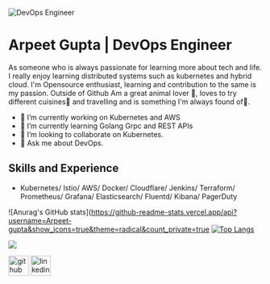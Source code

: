 ![DevOps Engineer]()

# Arpeet Gupta | DevOps Engineer
As someone who is always passionate for learning more about tech and life. I really enjoy learning distributed systems such as kubernetes and hybrid cloud. I'm Opensource enthusiast, learning and contribution to the same is my passion. Outside of Github Am a great animal lover 🐶, loves to try different cuisines🍜 and travelling and is something I'm always found of🚕.

- 🔭 I’m currently working on Kubernetes and AWS 
- 🌱 I’m currently learning Golang Grpc and REST APIs 
- 👯 I’m looking to collaborate on Kubernetes.
- 💬 Ask me about DevOps.

## Skills and Experience
- Kubernetes/ Istio/ AWS/ Docker/ Cloudflare/ Jenkins/ Terraform/ Prometheus/ Grafana/ Elasticsearch/ Fluentd/ Kibana/ PagerDuty

![Anurag's GitHub stats](https://github-readme-stats.vercel.app/api?username=Arpeet-gupta&show_icons=true&theme=radical&count_private=true [![Top Langs](https://github-readme-stats.vercel.app/api/top-langs/?username=Arpeet-gupta)](https://github.com/anuraghazra/github-readme-stats)



![](https://komarev.com/ghpvc/?username=Arpeet-gupta&style=plastic&label=PROFILE+VIEWS&color=green)

[<img src='https://cdn.jsdelivr.net/npm/simple-icons@3.0.1/icons/github.svg' alt='github' height='40'>](https://github.com/Arpeet-gupta)  [<img src='https://cdn.jsdelivr.net/npm/simple-icons@3.0.1/icons/linkedin.svg' alt='linkedin' height='40'>](https://www.linkedin.com/in/linkedin.com/in/arpit-gupta-060674164/) 
